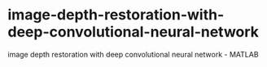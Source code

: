# image-depth-restoration-with-deep-convolutional-neural-network
image depth restoration with deep convolutional neural network - MATLAB
